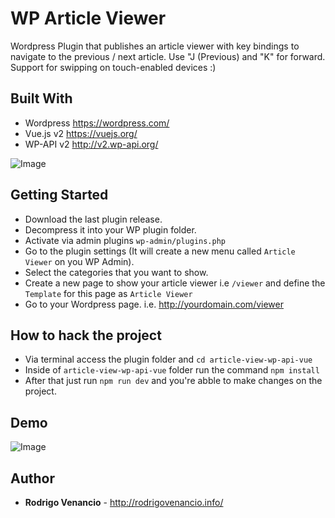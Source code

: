 # WP Article Viewer

Wordpress Plugin that publishes an article viewer with key bindings to navigate to the previous / next article. Use "J (Previous) and "K" for forward. Support for swipping on touch-enabled devices :)

## Built With

* Wordpress https://wordpress.com/
* Vue.js v2 https://vuejs.org/
* WP-API v2 http://v2.wp-api.org/ 

![Image](https://d2ppvlu71ri8gs.cloudfront.net/items/1c1V3d2j2a442B0Y3U3K/Image%202017-04-26%20at%204.12.01%20am.png?v=dcffbac5)

## Getting Started

* Download the last plugin release.
* Decompress it into your WP plugin folder.
* Activate via admin plugins `wp-admin/plugins.php`
* Go to the plugin settings (It will create a new menu called `Article Viewer` on you WP Admin).
* Select the categories that you want to show.
* Create a new page to show your article viewer i.e `/viewer` and define the `Template` for this page as `Article Viewer` 
* Go to your Wordpress page. i.e. http://yourdomain.com/viewer

## How to hack the project

* Via terminal access the plugin folder and `cd article-view-wp-api-vue`
* Inside of `article-view-wp-api-vue` folder run the command `npm install`
* After that just run `npm run dev` and you're abble to make changes on the project.

## Demo
![Image](https://d2ppvlu71ri8gs.cloudfront.net/items/1i3Z1o1G0J1J212P1r3t/Screen%20Recording%202017-04-26%20at%2004.00%20am.gif?v=4dc50da0)

## Author

* **Rodrigo Venancio** - http://rodrigovenancio.info/
